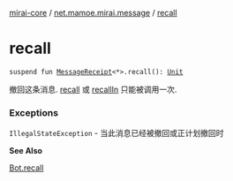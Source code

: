 [mirai-core](../index.md) / [net.mamoe.mirai.message](index.md) / [recall](./recall.md)

# recall

`suspend fun `[`MessageReceipt`](-message-receipt/index.md)`<*>.recall(): `[`Unit`](https://kotlinlang.org/api/latest/jvm/stdlib/kotlin/-unit/index.html)

撤回这条消息. [recall](./recall.md) 或 [recallIn](../net.mamoe.mirai/kotlinx.coroutines.-coroutine-scope/recall-in.md) 只能被调用一次.

### Exceptions

`IllegalStateException` - 当此消息已经被撤回或正计划撤回时

**See Also**

[Bot.recall](../net.mamoe.mirai/-bot/recall.md)

